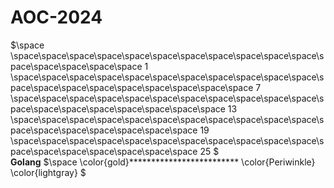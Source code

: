 # AOC-2024

$\space
\space\space\space\space\space\space\space\space\space\space\space\space\space\space\space\space 1
\space\space\space\space\space\space\space\space\space\space\space\space\space\space\space\space\space\space\space\space 7
\space\space\space\space\space\space\space\space\space\space\space\space\space\space\space\space\space\space\space 13
\space\space\space\space\space\space\space\space\space\space\space\space\space\space\space\space\space\space 19
\space\space\space\space\space\space\space\space\space\space\space\space\space\space\space\space\space\space 25
$
<br>
**Golang**
$\space
\color{gold}*************************
\color{Periwinkle}
\color{lightgray}
$
